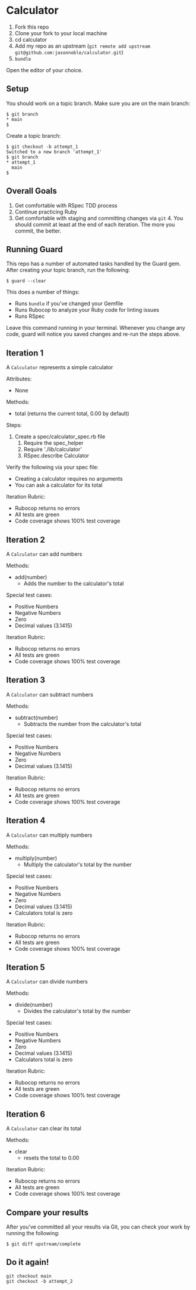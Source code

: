 # Calculator

1. Fork this repo
2. Clone your fork to your local machine
3. cd calculator
4. Add my repo as an upstream (`git remote add upstream git@github.com:jasonnoble/calculator.git`)
5. `bundle`

Open the editor of your choice.

## Setup

You should work on a topic branch. Make sure you are on the main branch:

```
$ git branch
* main
$
```

Create a topic branch:

```
$ git checkout -b attempt_1
Switched to a new branch 'attempt_1'
$ git branch
* attempt_1
  main
$
```

## Overall Goals

1. Get comfortable with RSpec TDD process
2. Continue practicing Ruby
3. Get comfortable with staging and committing changes via `git`
   4. You should commit at least at the end of each iteration.  The more you commit, the better.

## Running Guard

This repo has a number of automated tasks handled by the Guard gem. After creating your topic branch, run the following:

```
$ guard --clear
```

This does a number of things:

* Runs `bundle` if you've changed your Gemfile
* Runs Rubocop to analyze your Ruby code for linting issues
* Runs RSpec

Leave this command running in your terminal. Whenever you change any code, guard will notice you saved changes and re-run the steps above.

## Iteration 1

A `Calculator` represents a simple calculator

Attributes:

* None

Methods:

* total (returns the current total, 0.00 by default)

Steps:
1. Create a spec/calculator_spec.rb file
   1. Require the spec_helper
   2. Require './lib/calculator'
   3. RSpec.describe Calculator

Verify the following via your spec file:

* Creating a calculator requires no arguments
* You can ask a calculator for its total

Iteration Rubric:

* Rubocop returns no errors
* All tests are green
* Code coverage shows 100% test coverage

## Iteration 2

A `Calculator` can add numbers

Methods:

* add(number)
  * Adds the number to the calculator's total

Special test cases:

* Positive Numbers
* Negative Numbers
* Zero
* Decimal values (3.1415)

Iteration Rubric:

* Rubocop returns no errors
* All tests are green
* Code coverage shows 100% test coverage

## Iteration 3

A `Calculator` can subtract numbers

Methods:

* subtract(number)
  * Subtracts the number from the calculator's total

Special test cases:

* Positive Numbers
* Negative Numbers
* Zero
* Decimal values (3.1415)

Iteration Rubric:

* Rubocop returns no errors
* All tests are green
* Code coverage shows 100% test coverage

## Iteration 4

A `Calculator` can multiply numbers

Methods:

* multiply(number)
  * Multiply the calculator's total by the number

Special test cases:

* Positive Numbers
* Negative Numbers
* Zero
* Decimal values (3.1415)
* Calculators total is zero

Iteration Rubric:

* Rubocop returns no errors
* All tests are green
* Code coverage shows 100% test coverage

## Iteration 5

A `Calculator` can divide numbers

Methods:

* divide(number)
  * Divides the calculator's total by the number

Special test cases:

* Positive Numbers
* Negative Numbers
* Zero
* Decimal values (3.1415)
* Calculators total is zero

Iteration Rubric:

* Rubocop returns no errors
* All tests are green
* Code coverage shows 100% test coverage

## Iteration 6

A `Calculator` can clear its total

Methods:

* clear
  * resets the total to 0.00

Iteration Rubric:

* Rubocop returns no errors
* All tests are green
* Code coverage shows 100% test coverage

## Compare your results

After you've committed all your results via Git, you can check your work by running the following:

```
$ git diff upstream/complete
```

## Do it again!

```
git checkout main
git checkout -b attempt_2
```
